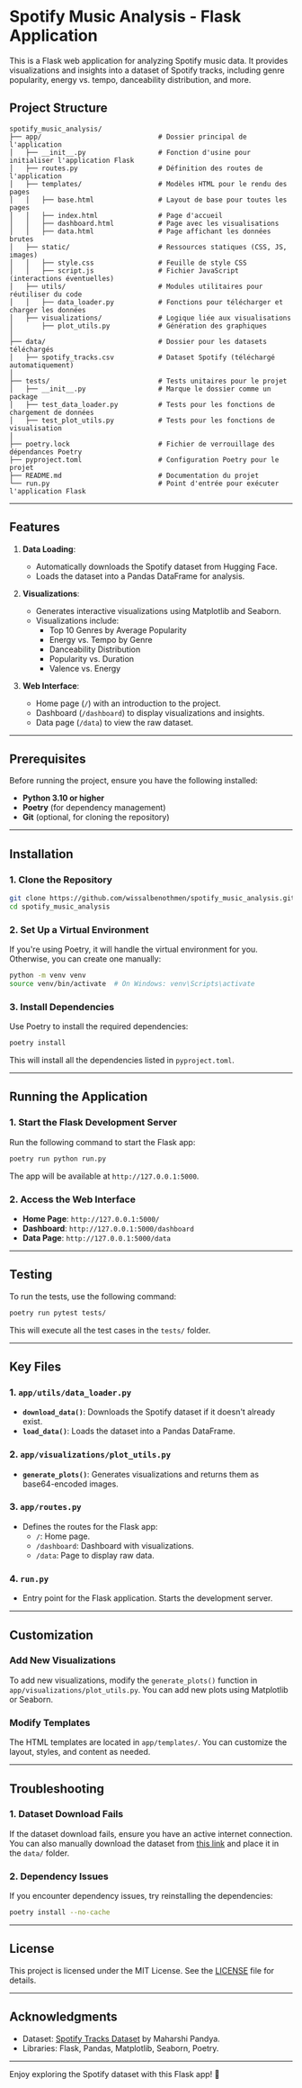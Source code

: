 
# Spotify Music Analysis - Flask Application

This is a Flask web application for analyzing Spotify music data. It provides visualizations and insights into a dataset of Spotify tracks, including genre popularity, energy vs. tempo, danceability distribution, and more.

## Project Structure

```plaintext
spotify_music_analysis/
├── app/                             # Dossier principal de l'application
│   ├── __init__.py                  # Fonction d'usine pour initialiser l'application Flask
│   ├── routes.py                    # Définition des routes de l'application
│   ├── templates/                   # Modèles HTML pour le rendu des pages
│   │   ├── base.html                # Layout de base pour toutes les pages
│   │   ├── index.html               # Page d'accueil
│   │   ├── dashboard.html           # Page avec les visualisations
│   │   ├── data.html                # Page affichant les données brutes
│   ├── static/                      # Ressources statiques (CSS, JS, images)
│   │   ├── style.css                # Feuille de style CSS
│   │   ├── script.js                # Fichier JavaScript (interactions éventuelles)
│   ├── utils/                       # Modules utilitaires pour réutiliser du code
│   │   ├── data_loader.py           # Fonctions pour télécharger et charger les données
│   ├── visualizations/              # Logique liée aux visualisations
│       ├── plot_utils.py            # Génération des graphiques
│
├── data/                            # Dossier pour les datasets téléchargés
│   ├── spotify_tracks.csv           # Dataset Spotify (téléchargé automatiquement)
│
├── tests/                           # Tests unitaires pour le projet
│   ├── __init__.py                  # Marque le dossier comme un package
│   ├── test_data_loader.py          # Tests pour les fonctions de chargement de données
│   ├── test_plot_utils.py           # Tests pour les fonctions de visualisation
│
├── poetry.lock                      # Fichier de verrouillage des dépendances Poetry
├── pyproject.toml                   # Configuration Poetry pour le projet
├── README.md                        # Documentation du projet
└── run.py                           # Point d'entrée pour exécuter l'application Flask

```
---

## Features

1. **Data Loading**:
   - Automatically downloads the Spotify dataset from Hugging Face.
   - Loads the dataset into a Pandas DataFrame for analysis.

2. **Visualizations**:
   - Generates interactive visualizations using Matplotlib and Seaborn.
   - Visualizations include:
     - Top 10 Genres by Average Popularity
     - Energy vs. Tempo by Genre
     - Danceability Distribution
     - Popularity vs. Duration
     - Valence vs. Energy

3. **Web Interface**:
   - Home page (`/`) with an introduction to the project.
   - Dashboard (`/dashboard`) to display visualizations and insights.
   - Data page (`/data`) to view the raw dataset.

---

## Prerequisites

Before running the project, ensure you have the following installed:

- **Python 3.10 or higher**
- **Poetry** (for dependency management)
- **Git** (optional, for cloning the repository)

---

## Installation

### 1. Clone the Repository

```bash
git clone https://github.com/wissalbenothmen/spotify_music_analysis.git
cd spotify_music_analysis
```

### 2. Set Up a Virtual Environment

If you're using Poetry, it will handle the virtual environment for you. Otherwise, you can create one manually:

```bash
python -m venv venv
source venv/bin/activate  # On Windows: venv\Scripts\activate
```

### 3. Install Dependencies

Use Poetry to install the required dependencies:

```bash
poetry install
```

This will install all the dependencies listed in `pyproject.toml`.

---

## Running the Application

### 1. Start the Flask Development Server

Run the following command to start the Flask app:

```bash
poetry run python run.py
```

The app will be available at `http://127.0.0.1:5000`.

### 2. Access the Web Interface

- **Home Page**: `http://127.0.0.1:5000/`
- **Dashboard**: `http://127.0.0.1:5000/dashboard`
- **Data Page**: `http://127.0.0.1:5000/data`

---

## Testing

To run the tests, use the following command:

```bash
poetry run pytest tests/
```

This will execute all the test cases in the `tests/` folder.

---

## Key Files

### 1. `app/utils/data_loader.py`

- **`download_data()`**: Downloads the Spotify dataset if it doesn't already exist.
- **`load_data()`**: Loads the dataset into a Pandas DataFrame.

### 2. `app/visualizations/plot_utils.py`

- **`generate_plots()`**: Generates visualizations and returns them as base64-encoded images.

### 3. `app/routes.py`

- Defines the routes for the Flask app:
  - `/`: Home page.
  - `/dashboard`: Dashboard with visualizations.
  - `/data`: Page to display raw data.

### 4. `run.py`

- Entry point for the Flask application. Starts the development server.

---

## Customization

### Add New Visualizations

To add new visualizations, modify the `generate_plots()` function in `app/visualizations/plot_utils.py`. You can add new plots using Matplotlib or Seaborn.

### Modify Templates

The HTML templates are located in `app/templates/`. You can customize the layout, styles, and content as needed.

---

## Troubleshooting

### 1. Dataset Download Fails

If the dataset download fails, ensure you have an active internet connection. You can also manually download the dataset from [this link](https://huggingface.co/datasets/maharshipandya/spotify-tracks-dataset/resolve/main/dataset.csv) and place it in the `data/` folder.

### 2. Dependency Issues

If you encounter dependency issues, try reinstalling the dependencies:

```bash
poetry install --no-cache
```

---

## License

This project is licensed under the MIT License. See the [LICENSE](LICENSE) file for details.

---

## Acknowledgments

- Dataset: [Spotify Tracks Dataset](https://huggingface.co/datasets/maharshipandya/spotify-tracks-dataset) by Maharshi Pandya.
- Libraries: Flask, Pandas, Matplotlib, Seaborn, Poetry.

---

Enjoy exploring the Spotify dataset with this Flask app! 🎵
